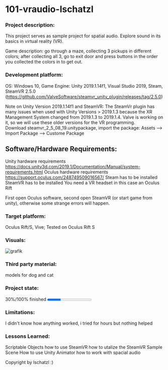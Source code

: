 # 101-vraudio-lschatzl

### Project description: 
This project serves as sample project for spatial audio. 
Explore sound in its basics in virtual reality (VR).

Game description:
go through a maze, collecting 3 pickups in different colors; after collecting all 3, go to exit door and press buttons in the order you collected the colors in to get out.

### Development platform: 
OS: Windows 10, Game Engine: Unity 2019.1.14f1, Visual Studio 2019, Steam,  
SteamVR 2.5.0 (https://github.com/ValveSoftware/steamvr_unity_plugin/releases/tag/2.5.0)

Note on Unity Version 2019.1.14f1 and SteamVR: The SteamVr plugin has many issues when used with Unity Versions > 2019.1.3 because the XR Management System changed from 2019.1.3 to 2019.1.4. Valve is working on it, so we will use these older versions for the VR programming.  
Download steamvr_2_5_08_19.unitypackage, import the package: Assets --> Import Package --> Custome Package

## Software/Hardware Requirements: 
Unity hardware requirements https://docs.unity3d.com/2019.1/Documentation/Manual/system-requirements.html 
Oculus hardware requirements https://support.oculus.com/248749509016567/
Steam has to be installed
SteamVR has to be installed
You need a VR headset in this case an Oculus Rift

First open Oculus software, second open SteamVR (or start game from unity), otherwise some strange errors will happen. 


### Target platform: 
Oculus Rift/S, Vive; 
Tested on Oculus Rift S

### Visuals: 
![grafik](https://user-images.githubusercontent.com/83702255/123547749-463b7280-d762-11eb-8cef-d492f4f5a6c3.png)

### Third party material: 
models for dog and cat

### Project state: 
30%/100% finished
<progress max="100" value="30"></progress>

### Limitations:
I didn't know how anything worked, i tried for hours but nothing helped

### Lessons Learned:
Scriptable Objects
how to use SteamVR
how to utalize the SteamVR Sample Scene
How to use Unity Animator
how to work with spacial audio

Copyright by lschatzl :)
